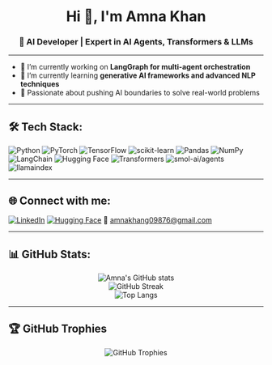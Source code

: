 <h1 align="center">Hi 👋, I'm Amna Khan</h1>
<h3 align="center">🚀 AI Developer | Expert in AI Agents, Transformers & LLMs</h3>

---

- 🔭 I’m currently working on **LangGraph for multi-agent orchestration**
- 🌱 I’m currently learning **generative AI frameworks and advanced NLP techniques**
- 🎯 Passionate about pushing AI boundaries to solve real-world problems

---

## 🛠️ Tech Stack:
![Python](https://img.shields.io/badge/Python-3776AB?style=for-the-badge&logo=python&logoColor=white)
![PyTorch](https://img.shields.io/badge/PyTorch-EE4C2C?style=for-the-badge&logo=pytorch&logoColor=white)
![TensorFlow](https://img.shields.io/badge/TensorFlow-FF6F00?style=for-the-badge&logo=tensorflow&logoColor=white)
![scikit-learn](https://img.shields.io/badge/Scikit--Learn-F7931E?style=for-the-badge&logo=scikit-learn&logoColor=white)
![Pandas](https://img.shields.io/badge/Pandas-150458?style=for-the-badge&logo=pandas&logoColor=white)
![NumPy](https://img.shields.io/badge/NumPy-013243?style=for-the-badge&logo=numpy&logoColor=white)
![LangChain](https://img.shields.io/badge/LangChain-000000?style=for-the-badge&logo=langchain&logoColor=white)
![Hugging Face](https://img.shields.io/badge/Huggingface-FBCA04?style=for-the-badge&logo=hugging-face&logoColor=black)
![Transformers](https://img.shields.io/badge/Transformers-FF9900?style=for-the-badge)
![smol-ai/agents](https://img.shields.io/badge/smol--ai%2Fagents-00C853?style=for-the-badge)
![llamaindex](https://img.shields.io/badge/LlamaIndex-512DA8?style=for-the-badge)

---

## 🌐 Connect with me:
[![LinkedIn](https://img.shields.io/badge/LinkedIn-0077B5?style=for-the-badge&logo=linkedin&logoColor=white)](https://www.linkedin.com/in/amna-khan09/)
[![Hugging Face](https://img.shields.io/badge/HuggingFace-FFCA28?style=for-the-badge&logo=huggingface&logoColor=black)](https://huggingface.co/Amnakhan09)
📧 amnakhang09876@gmail.com

---

## 📊 GitHub Stats:
<div align="center">
  <img src="https://github-readme-stats.vercel.app/api?username=AmnaKhan098&show_icons=true&theme=tokyonight" alt="Amna's GitHub stats" />
  <br/>
  <img src="https://streak-stats.demolab.com?user=AmnaKhan098&theme=tokyonight" alt="GitHub Streak" />
  <br/>
  <img src="https://github-readme-stats.vercel.app/api/top-langs/?username=AmnaKhan098&layout=compact&theme=tokyonight" alt="Top Langs" />
</div>

---

## 🏆 GitHub Trophies
<div align="center">
  <img src="https://github-profile-trophy.vercel.app/?username=AmnaKhan098&theme=radical&no-frame=true&no-bg=true&margin-w=4" alt="GitHub Trophies"/>
</div>

